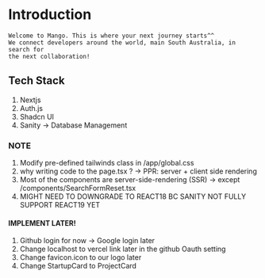 # Introduction

    Welcome to Mango. This is where your next journey starts^^
    We connect developers around the world, main South Australia, in search for
    the next collaboration!

## Tech Stack

1. Nextjs
2. Auth.js
3. Shadcn UI
4. Sanity -> Database Management

### NOTE

1. Modify pre-defined tailwinds class in /app/global.css
2. why writing code to the page.tsx ? -> PPR: server + client side rendering
3. Most of the components are server-side-rendering (SSR) -> except /components/SearchFormReset.tsx
4. MIGHT NEED TO DOWNGRADE TO REACT18 BC SANITY NOT FULLY SUPPORT REACT19 YET

#### IMPLEMENT LATER!

1. Github login for now -> Google login later
2. Change localhost to vercel link later in the github Oauth setting
3. Change favicon.icon to our logo later
4. Change StartupCard to ProjectCard
